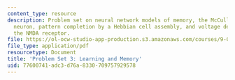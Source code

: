 ```yaml
---
content_type: resource
description: Problem set on neural network models of memory, the McCulloch-Pitts model
  neuron, pattern completion by a Hebbian cell assembly, and voltage dependence of
  the NMDA receptor.
file: https://ol-ocw-studio-app-production.s3.amazonaws.com/courses/9-01-introduction-to-neuroscience-fall-2007/77600741adc3d76a8330709757929578_pset3.pdf
file_type: application/pdf
resourcetype: Document
title: 'Problem Set 3: Learning and Memory'
uid: 77600741-adc3-d76a-8330-709757929578
---
```

